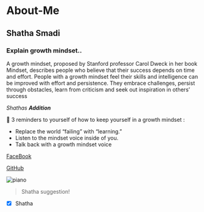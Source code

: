 # About-Me

## Shatha Smadi 


###  Explain growth mindset..

A growth mindset, proposed by Stanford professor Carol Dweck in her book Mindset, describes people who believe that their success depends on time and effort. People with a growth mindset feel their skills and intelligence can be improved with effort and persistence. They embrace challenges, persist through obstacles, learn from criticism and seek out inspiration in others’ success


_Shathas **Addition**_ 


🔢 3 reminders to yourself of how to keep yourself in a growth mindset :
* Replace the world “failing” with “learning.” 
* Listen to the mindset voice inside of you.
* Talk back with a growth mindset voice

[FaceBook](https://www.facebook.com/) 

[GitHub](https://github.com/shathasmadi/) 


![piano](https://static.vecteezy.com/system/resources/thumbnails/000/096/473/small/piano-recital-vector-illustration.jpg)
> Shatha suggestion!
- [x] Shatha 

